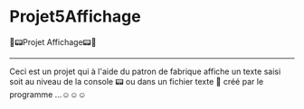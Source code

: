 # Projet5Affichage
:page_with_curl::pager:Projet Affichage:pager::page_with_curl:<br><hr>
Ceci est un projet qui à l'aide du patron de fabrique affiche un texte saisi soit au niveau de la console :pager: ou dans un fichier texte :page_with_curl: créé par le programme ...:relaxed::relaxed::relaxed: 
